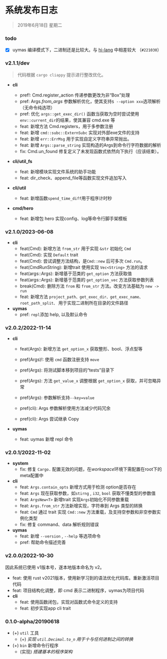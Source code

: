 # 系统发布日志

> 2019年6月18日 星期二



### todo

- [x] uymas 编译模式下，二进制还是比较大。与 [hi-lang](https://github.com/conero/lang/tree/hi-lang/hi-rust/learning22) 中相差较大 （`#221030`）



### v2.1.1/dev

> 代码根据 `cargo cliappy` 提示进行整改优化。

- **cli**
  - pref!:  Cmd.register_action 传递参数更改为非“Box”处理
  - pref: Args.*from_args* 参数解析优化，使其支持`$ --option xxx`选项解析（无命令纯选项）
  - pref: 优化 `args::get_exec_dir()` 函数当获取为空时尝试使用`env::current_dir`的结果，使其兼容 cmd.exe 等
  - feat: 新增方法 Cmd.registers，用于多参数注册
  - feat: 新增 `cmd::subc::ExternSubc` 实现对外部exe文件的支持
  - feat: 新增 `err::ErrMsg` 用于实现自定义字符串异常抛出。
  - feat: 新增 `Args::parse_string` 实现构造的Args到命令行字符数据的解析
  - fix: Cmd.un_found 修复定义了未发现函数式依然向下执行（应该结束）。
- **cli/util_fs**
  - feat: 新增模块实现文件系统的助手功能
  - feat: dir_check、append_file等函数实现文件追加写入
- **cli/util**
  - feat: 新增函数`spend_time_diff`用于程序计时秒

- **cmd/hero**
  - feat: 新增包 hero 实现config、log等命令行脚手架模板




### v2.1.0/2023-06-08

- **cli**
  - feat(Cmd): 新增方法 `from_str` 用于实现 `&str` 初始化 `Cmd `
  - feat(Cmd): 实现 `Default` trait
  - feat(Cmd): 尝试调整方法结构，是`Cmd::new` 后可多次 `Cmd.run`。
  - feat(CmdRunString): 新增trait 使用实现 `Vec<String>` 方法的请求
  - feat(args::Args): 新增基于范类的 `get_option` 方法获取值
  - feat(args::Args): 新增基于范类的 `get_option_vec` 方法获取参数列表
  - break(Cmd): 删除方法 `from` 和 `from_str` 方法。改变方法基础为 `new -> run`
  - feat: 新增方法 `project_path、get_exec_dir、get_exec_name、root_path_split、` 用于实现二进制所在目录的文件路径
- **uymas**
  - pref: `repl`添加 help, 以及默认命令



### v2.0.2/2022-11-14

- **cli**
  
  - feat(Args): 新增方法 `get_option_x` 获取整形、bool、浮点型等
  
  - pref(Args)!: 使用 `cmd` 函数注册支持 `move`
  
  - pref(Args): 将测试脚本移到项目的“tests”目录下
  
  - pref(Args): 方法 `get_value_x` 调整根据 `get_option_x` 获取，并可忽略异常 
  
  - pref(Args): 参数解析支持`--key=value`
  
  - pref(cli): Args 参数解析使用方法减少代码冗余
  
  - pref(cli): Args 尝试继承 Copy 
- **uymas**
  - feat: uymas 新增 repl 命令 
  



### v2.0.1/2022-11-02

- **system**
  - fix: 修复 `Cargo.` 配置无效的问题，在*workspace*环境下需配置在root下的meta配置中
- **cli**
  - feat: `Args.contain_opts`  新增方式用于检测 option是否存在
  - feat: `Args` 现在获取参数，如`stirng` ,  `i32`, `bool` 获取不懂类型的参数值
  - feat: `ArgsNew<T>` 新增trait 实现`Args`初始化不同参数重载
  - feat: `Args.from_str` 方法新增实现，字符串到 Args 类型的转换
  - feat: `Cmd` 通过 trait 实现 `Cmd::new` 方法重载，及支持空参数和非空参数实例化类型
  - fix:  修复 command、data 解析规则错误
- **uymas**
  - feat: 新增 `--version` , `--help` 等选项命令
  - pref: 帮助命令描述完善





### v2.0.0/2022-10-30

因此系统已使用 v1版本号，遂本地版本命名为 v2。

- feat: 使用 rust v2021版本，使用新学习到的语法优化代码库。重新激活项目代码
- feat: 项目结构化调整，即 cmd 表示二进制程序，uymas为项目代码
- **cli**
  - feat: 使用函数闭包，实现对函数式命令定义的支持
  - feat: 初步实现app cli trait



### 0.1.0-alpha/20190618

- (+) `util`  工具
  - (+) *实现 `util.Decimal.to_n` 用于十与任何进制之间的转换*
- (+) `bin` 新增命令行程序
  - (实现) *搭建基本的程序架构*

